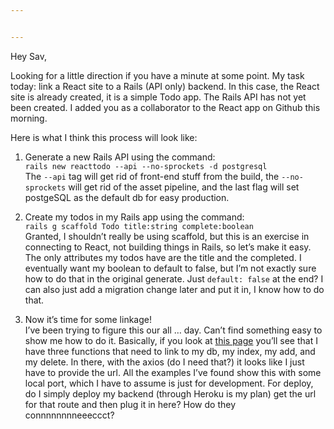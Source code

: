 ```yaml
---


---
```


<p>Hey Sav,</p>
<p>Looking for a little direction if you have a minute at some point. My task today: link a React site to a Rails (API only) backend. In this case, the React site is already created, it is a simple Todo app. The Rails API has not yet been created. I added you as a collaborator to the React app on Github this morning.</p>
<p>Here is what I think this process will look like:</p>
<ol>
<li>
<p>Generate a new Rails API using the command:<br>
<code>rails new reacttodo --api --no-sprockets -d postgresql</code><br>
The <code>--api</code> tag will get rid of front-end stuff from the build, the <code>--no-sprockets</code> will get rid of the asset pipeline, and the last flag will set postgeSQL as the default db for easy production.</p>
</li>
<li>
<p>Create my todos in my Rails app using the command:<br>
<code>rails g scaffold Todo title:string complete:boolean</code><br>
Granted, I shouldn’t really be using scaffold, but this is an exercise in connecting to React, not building things in Rails, so let’s make it easy. The only attributes my todos have are the title and the completed. I eventually want my boolean to default to false, but I’m not exactly sure how to do that in the original generate. Just <code>default: false</code> at the end? I can also just add a migration change later and put it in, I know how to do that.</p>
</li>
</ol>
<ol start="3">
<li>Now it’s time for some linkage!<br>
I’ve been trying to figure this our all … day. Can’t find something easy to show me how to do it. Basically, if you look at <a href="https://github.com/markevan100/react-todo-traversy/blob/master/src/App.js">this page</a> you’ll see that I have three functions that need to link to my db, my index, my add, and my delete. In there, with the axios (do I need that?) it looks like I just have to provide the url. All the examples I’ve found show this with some local port, which I have to assume is just for development. For deploy, do I simply deploy my backend (through Heroku is my plan) get the url for that route and then plug it in here? How do they connnnnnnneeeccct?</li>
</ol>

